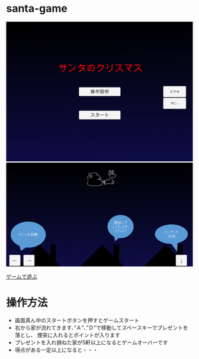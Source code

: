 # santa-game

![タイトル](images/title.png)
![ゲーム画面](images/setumei.png)


<a href="./santageme/" target="_blank">ゲームで遊ぶ</a>


# 操作方法
- 画面真ん中のスタートボタンを押すとゲームスタート
- 右から家が流れてきます、”Ａ”、”Ｄ”で移動してスペースキーでプレゼントを落とし、
煙突に入れるとポイントが入ります
- プレゼントを入れ損ねた家が5軒以上になるとゲームオーバーです
- 得点がある一定以上になると・・・
